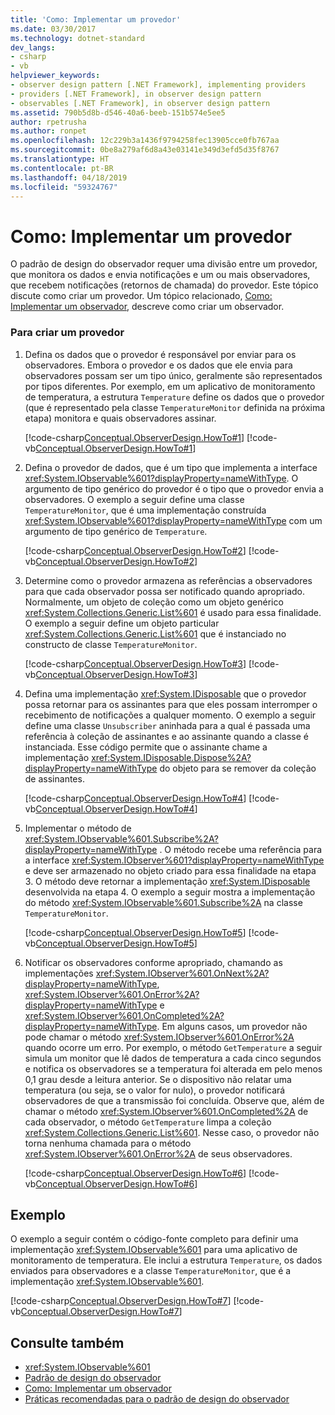 ```yaml
---
title: 'Como: Implementar um provedor'
ms.date: 03/30/2017
ms.technology: dotnet-standard
dev_langs:
- csharp
- vb
helpviewer_keywords:
- observer design pattern [.NET Framework], implementing providers
- providers [.NET Framework], in observer design pattern
- observables [.NET Framework], in observer design pattern
ms.assetid: 790b5d8b-d546-40a6-beeb-151b574e5ee5
author: rpetrusha
ms.author: ronpet
ms.openlocfilehash: 12c229b3a1436f9794258fec13905cce0fb767aa
ms.sourcegitcommit: 0be8a279af6d8a43e03141e349d3efd5d35f8767
ms.translationtype: HT
ms.contentlocale: pt-BR
ms.lasthandoff: 04/18/2019
ms.locfileid: "59324767"
---
```

# <a name="how-to-implement-a-provider"></a>Como: Implementar um provedor
O padrão de design do observador requer uma divisão entre um provedor, que monitora os dados e envia notificações e um ou mais observadores, que recebem notificações (retornos de chamada) do provedor. Este tópico discute como criar um provedor. Um tópico relacionado, [Como: Implementar um observador](../../../docs/standard/events/how-to-implement-an-observer.md), descreve como criar um observador.  
  
### <a name="to-create-a-provider"></a>Para criar um provedor  
  
1. Defina os dados que o provedor é responsável por enviar para os observadores. Embora o provedor e os dados que ele envia para observadores possam ser um tipo único, geralmente são representados por tipos diferentes. Por exemplo, em um aplicativo de monitoramento de temperatura, a estrutura `Temperature` define os dados que o provedor (que é representado pela classe `TemperatureMonitor` definida na próxima etapa) monitora e quais observadores assinar.  
  
     [!code-csharp[Conceptual.ObserverDesign.HowTo#1](../../../samples/snippets/csharp/VS_Snippets_CLR/conceptual.observerdesign.howto/cs/data.cs#1)]
     [!code-vb[Conceptual.ObserverDesign.HowTo#1](../../../samples/snippets/visualbasic/VS_Snippets_CLR/conceptual.observerdesign.howto/vb/data.vb#1)]  
  
2. Defina o provedor de dados, que é um tipo que implementa a interface <xref:System.IObservable%601?displayProperty=nameWithType>. O argumento de tipo genérico do provedor é o tipo que o provedor envia a observadores. O exemplo a seguir define uma classe `TemperatureMonitor`, que é uma implementação construída <xref:System.IObservable%601?displayProperty=nameWithType> com um argumento de tipo genérico de `Temperature`.  
  
     [!code-csharp[Conceptual.ObserverDesign.HowTo#2](../../../samples/snippets/csharp/VS_Snippets_CLR/conceptual.observerdesign.howto/cs/provider.cs#2)]
     [!code-vb[Conceptual.ObserverDesign.HowTo#2](../../../samples/snippets/visualbasic/VS_Snippets_CLR/conceptual.observerdesign.howto/vb/provider.vb#2)]  
  
3. Determine como o provedor armazena as referências a observadores para que cada observador possa ser notificado quando apropriado. Normalmente, um objeto de coleção como um objeto genérico <xref:System.Collections.Generic.List%601> é usado para essa finalidade. O exemplo a seguir define um objeto particular <xref:System.Collections.Generic.List%601> que é instanciado no constructo de classe `TemperatureMonitor`.  
  
     [!code-csharp[Conceptual.ObserverDesign.HowTo#3](../../../samples/snippets/csharp/VS_Snippets_CLR/conceptual.observerdesign.howto/cs/provider.cs#3)]
     [!code-vb[Conceptual.ObserverDesign.HowTo#3](../../../samples/snippets/visualbasic/VS_Snippets_CLR/conceptual.observerdesign.howto/vb/provider.vb#3)]  
  
4. Defina uma implementação <xref:System.IDisposable> que o provedor possa retornar para os assinantes para que eles possam interromper o recebimento de notificações a qualquer momento. O exemplo a seguir define uma classe `Unsubscriber` aninhada para a qual é passada uma referência à coleção de assinantes e ao assinante quando a classe é instanciada. Esse código permite que o assinante chame a implementação <xref:System.IDisposable.Dispose%2A?displayProperty=nameWithType> do objeto para se remover da coleção de assinantes.  
  
     [!code-csharp[Conceptual.ObserverDesign.HowTo#4](../../../samples/snippets/csharp/VS_Snippets_CLR/conceptual.observerdesign.howto/cs/provider.cs#4)]
     [!code-vb[Conceptual.ObserverDesign.HowTo#4](../../../samples/snippets/visualbasic/VS_Snippets_CLR/conceptual.observerdesign.howto/vb/provider.vb#4)]  
  
5. Implementar o método de <xref:System.IObservable%601.Subscribe%2A?displayProperty=nameWithType> . O método recebe uma referência para a interface <xref:System.IObserver%601?displayProperty=nameWithType> e deve ser armazenado no objeto criado para essa finalidade na etapa 3. O método deve retornar a implementação <xref:System.IDisposable> desenvolvida na etapa 4. O exemplo a seguir mostra a implementação do método <xref:System.IObservable%601.Subscribe%2A> na classe `TemperatureMonitor`.  
  
     [!code-csharp[Conceptual.ObserverDesign.HowTo#5](../../../samples/snippets/csharp/VS_Snippets_CLR/conceptual.observerdesign.howto/cs/provider.cs#5)]
     [!code-vb[Conceptual.ObserverDesign.HowTo#5](../../../samples/snippets/visualbasic/VS_Snippets_CLR/conceptual.observerdesign.howto/vb/provider.vb#5)]  
  
6. Notificar os observadores conforme apropriado, chamando as implementações <xref:System.IObserver%601.OnNext%2A?displayProperty=nameWithType>, <xref:System.IObserver%601.OnError%2A?displayProperty=nameWithType> e <xref:System.IObserver%601.OnCompleted%2A?displayProperty=nameWithType>. Em alguns casos, um provedor não pode chamar o método <xref:System.IObserver%601.OnError%2A> quando ocorre um erro. Por exemplo, o método `GetTemperature` a seguir simula um monitor que lê dados de temperatura a cada cinco segundos e notifica os observadores se a temperatura foi alterada em pelo menos 0,1 grau desde a leitura anterior. Se o dispositivo não relatar uma temperatura (ou seja, se o valor for nulo), o provedor notificará observadores de que a transmissão foi concluída. Observe que, além de chamar o método <xref:System.IObserver%601.OnCompleted%2A> de cada observador, o método `GetTemperature` limpa a coleção <xref:System.Collections.Generic.List%601>. Nesse caso, o provedor não torna nenhuma chamada para o método <xref:System.IObserver%601.OnError%2A> de seus observadores.  
  
     [!code-csharp[Conceptual.ObserverDesign.HowTo#6](../../../samples/snippets/csharp/VS_Snippets_CLR/conceptual.observerdesign.howto/cs/provider.cs#6)]
     [!code-vb[Conceptual.ObserverDesign.HowTo#6](../../../samples/snippets/visualbasic/VS_Snippets_CLR/conceptual.observerdesign.howto/vb/provider.vb#6)]  
  
## <a name="example"></a>Exemplo  
 O exemplo a seguir contém o código-fonte completo para definir uma implementação <xref:System.IObservable%601> para uma aplicativo de monitoramento de temperatura. Ele inclui a estrutura `Temperature`, os dados enviados para observadores e a classe `TemperatureMonitor`, que é a implementação <xref:System.IObservable%601>.  
  
 [!code-csharp[Conceptual.ObserverDesign.HowTo#7](../../../samples/snippets/csharp/VS_Snippets_CLR/conceptual.observerdesign.howto/cs/provider.cs#7)]
 [!code-vb[Conceptual.ObserverDesign.HowTo#7](../../../samples/snippets/visualbasic/VS_Snippets_CLR/conceptual.observerdesign.howto/vb/provider.vb#7)]  
  
## <a name="see-also"></a>Consulte também

- <xref:System.IObservable%601>
- [Padrão de design do observador](../../../docs/standard/events/observer-design-pattern.md)
- [Como: Implementar um observador](../../../docs/standard/events/how-to-implement-an-observer.md)
- [Práticas recomendadas para o padrão de design do observador](../../../docs/standard/events/observer-design-pattern-best-practices.md)
